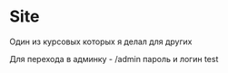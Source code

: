 # Site
Один из курсовых которых я делал для других

Для перехода в админку - /admin
пароль и логин test
